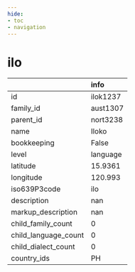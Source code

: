 ```yaml
---
hide:
- toc
- navigation
---
```

# ilo
|                      | info     |
|:---------------------|:---------|
| id                   | ilok1237 |
| family_id            | aust1307 |
| parent_id            | nort3238 |
| name                 | Iloko    |
| bookkeeping          | False    |
| level                | language |
| latitude             | 15.9361  |
| longitude            | 120.993  |
| iso639P3code         | ilo      |
| description          | nan      |
| markup_description   | nan      |
| child_family_count   | 0        |
| child_language_count | 0        |
| child_dialect_count  | 0        |
| country_ids          | PH       |